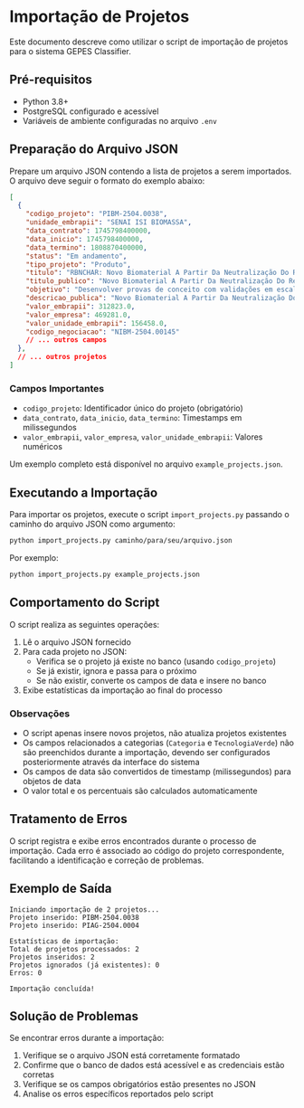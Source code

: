 # Importação de Projetos

Este documento descreve como utilizar o script de importação de projetos para o sistema GEPES Classifier.

## Pré-requisitos

- Python 3.8+
- PostgreSQL configurado e acessível
- Variáveis de ambiente configuradas no arquivo `.env`

## Preparação do Arquivo JSON

Prepare um arquivo JSON contendo a lista de projetos a serem importados. O arquivo deve seguir o formato do exemplo abaixo:

```json
[
  {
    "codigo_projeto": "PIBM-2504.0038",
    "unidade_embrapii": "SENAI ISI BIOMASSA",
    "data_contrato": 1745798400000,
    "data_inicio": 1745798400000,
    "data_termino": 1808870400000,
    "status": "Em andamento",
    "tipo_projeto": "Produto",
    "titulo": "RBNCHAR: Novo Biomaterial A Partir Da Neutralização Do Resíduo De Bauxita (RB) Via Pirólise Sinérgica Com Biomassa",
    "titulo_publico": "Novo Biomaterial A Partir Da Neutralização Do Resíduo De Bauxita (RB) Via Pirólise Sinérgica Com Biomassa",
    "objetivo": "Desenvolver provas de conceito com validações em escala de laboratório...",
    "descricao_publica": "Novo Biomaterial A Partir Da Neutralização Do Resíduo De Bauxita (RB) Via Pirólise Sinérgica Com Biomassa.",
    "valor_embrapii": 312823.0,
    "valor_empresa": 469281.0,
    "valor_unidade_embrapii": 156458.0,
    "codigo_negociacao": "NIBM-2504.00145"
    // ... outros campos
  },
  // ... outros projetos
]
```

### Campos Importantes

- `codigo_projeto`: Identificador único do projeto (obrigatório)
- `data_contrato`, `data_inicio`, `data_termino`: Timestamps em milissegundos
- `valor_embrapii`, `valor_empresa`, `valor_unidade_embrapii`: Valores numéricos

Um exemplo completo está disponível no arquivo `example_projects.json`.

## Executando a Importação

Para importar os projetos, execute o script `import_projects.py` passando o caminho do arquivo JSON como argumento:

```bash
python import_projects.py caminho/para/seu/arquivo.json
```

Por exemplo:

```bash
python import_projects.py example_projects.json
```

## Comportamento do Script

O script realiza as seguintes operações:

1. Lê o arquivo JSON fornecido
2. Para cada projeto no JSON:
   - Verifica se o projeto já existe no banco (usando `codigo_projeto`)
   - Se já existir, ignora e passa para o próximo
   - Se não existir, converte os campos de data e insere no banco
3. Exibe estatísticas da importação ao final do processo

### Observações

- O script apenas insere novos projetos, não atualiza projetos existentes
- Os campos relacionados a categorias (`Categoria` e `TecnologiaVerde`) não são preenchidos durante a importação, devendo ser configurados posteriormente através da interface do sistema
- Os campos de data são convertidos de timestamp (milissegundos) para objetos de data
- O valor total e os percentuais são calculados automaticamente

## Tratamento de Erros

O script registra e exibe erros encontrados durante o processo de importação. Cada erro é associado ao código do projeto correspondente, facilitando a identificação e correção de problemas.

## Exemplo de Saída

```
Iniciando importação de 2 projetos...
Projeto inserido: PIBM-2504.0038
Projeto inserido: PIAG-2504.0004

Estatísticas de importação:
Total de projetos processados: 2
Projetos inseridos: 2
Projetos ignorados (já existentes): 0
Erros: 0

Importação concluída!
```

## Solução de Problemas

Se encontrar erros durante a importação:

1. Verifique se o arquivo JSON está corretamente formatado
2. Confirme que o banco de dados está acessível e as credenciais estão corretas
3. Verifique se os campos obrigatórios estão presentes no JSON
4. Analise os erros específicos reportados pelo script
